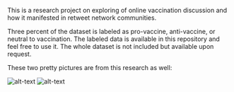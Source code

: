 This is a research project on exploring  of online vaccination discussion and how it manifested in retweet network communities.

Three percent of the dataset is labeled as pro-vaccine, anti-vaccine, or neutral to vaccination. The labeled data is available in this repository and feel free to use it. The whole dataset is not included but available upon request.

These two pretty pictures are from this research as well:

![alt-text](https://github.com/XiaoyiYuan/vaccination_online_discussion/blob/master/modularity.png)
![alt-text](https://github.com/XiaoyiYuan/vaccination_online_discussion/blob/master/stance.png)

